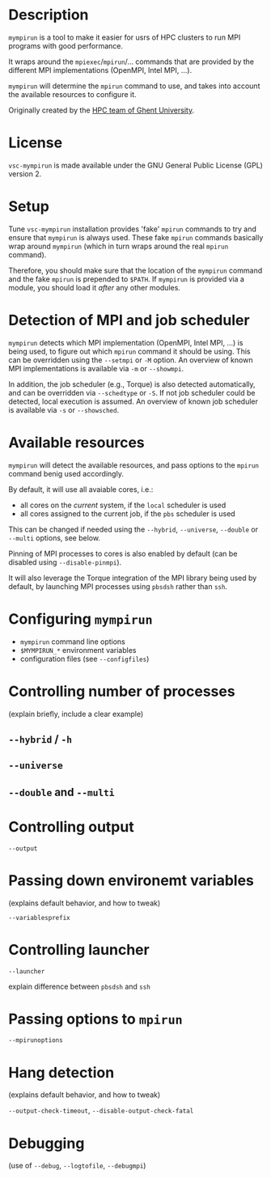 # Description

`mympirun` is a tool to make it easier for usrs of HPC clusters to run MPI programs with good performance.

It wraps around the `mpiexec`/`mpirun`/... commands that are provided by the different MPI implementations (OpenMPI, Intel MPI, ...).

`mympirun` will determine the `mpirun` command to use, and takes into account the available resources to configure it.

Originally created by the [HPC team of Ghent University](http://ugent.be/hpc).


# License

`vsc-mympirun` is made available under the GNU General Public License
(GPL) version 2.


# Setup

Tune `vsc-mympirun` installation provides 'fake' `mpirun` commands to try and ensure that `mympirun` is always used.
These fake `mpirun` commands basically wrap around `mympirun` (which in turn wraps around the real `mpirun` command).

Therefore, you should make sure that the location of the `mympirun` command and the fake `mpirun` is prepended
to `$PATH`. If `mympirun` is provided via a module, you should load it *after* any other modules.


# Detection of MPI and job scheduler

`mympirun` detects which MPI implementation (OpenMPI, Intel MPI, ...) is being used, to figure out which `mpirun` command
it should be using. This can be overridden using the `--setmpi` or `-M` option. An overview of known MPI implementations
is available via `-m` or `--showmpi`.

In addition, the job scheduler (e.g., Torque) is also detected automatically, and can be overridden via `--schedtype` or `-S`.
If not job scheduler could be detected, local execution is assumed.
An overview of known job scheduler is available via `-s` or `--showsched`.


# Available resources

`mympirun` will detect the available resources, and pass options to the `mpirun` command benig used accordingly.

By default, it will use all avaiable cores, i.e.:

* all cores on the *current* system, if the `local` scheduler is used
* all cores assigned to the current job, if the `pbs` scheduler is used

This can be changed if needed using the `--hybrid`, `--universe`, `--double` or `--multi` options, see below.

Pinning of MPI processes to cores is also enabled by default (can be disabled using `--disable-pinmpi`).

It will also leverage the Torque integration of the MPI library being used by default, by launching MPI processes
using `pbsdsh` rather than `ssh`.


# Configuring `mympirun`

* `mympirun` command line options
* `$MYMPIRUN_*` environment variables
* configuration files (see `--configfiles`)

# Controlling number of processes

(explain briefly, include a clear example)

## `--hybrid` / `-h`

## `--universe`

## `--double` and `--multi`


# Controlling output

`--output`


# Passing down environemt variables

(explains default behavior, and how to tweak)

`--variablesprefix`


# Controlling launcher

`--launcher`

explain difference between `pbsdsh` and `ssh`


# Passing options to `mpirun`

`--mpirunoptions`

# Hang detection

(explains default behavior, and how to tweak)

`--output-check-timeout`, `--disable-output-check-fatal`

# Debugging

(use of `--debug`, `--logtofile`, `--debugmpi`)
